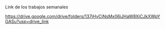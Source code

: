 Link de los trabajos semanales

https://drive.google.com/drive/folders/137jHyCjNsMx06iJHaW8XiCJkXWpYGASu?usp=drive_link
